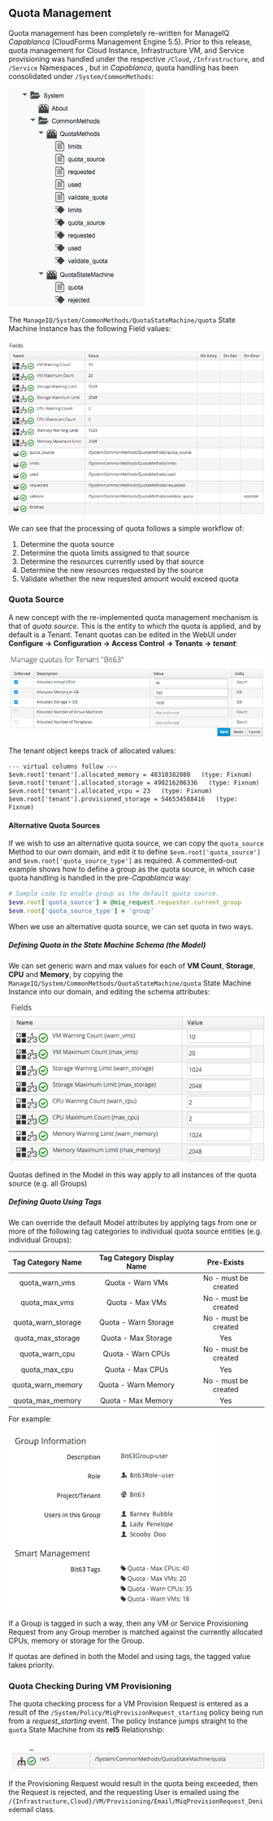 ## Quota Management

Quota management has been completely re-written for ManageIQ _Capablanca_ (CloudForms Management Engine 5.5). Prior to this release, quota management for Cloud Instance, Infrastructure VM, and Service provisioning was handled under the respective `/Cloud`, `/Infrastructure`, and `/Service` Namespaces , but in _Capablanca_, quota handling has been consolidated under `/System/CommonMethods`:

![screenshot](images/screenshot37.png)

The `ManageIQ/System/CommonMethods/QuotaStateMachine/quota` State Machine Instance has the following Field values:
<br> <br>
![screenshot](images/screenshot38.png)
<br>

We can see that the processing of quota follows a simple workflow of:

1. Determine the quota source
2. Determine the quota limits assigned to that source
3. Determine the resources currently used by that source
4. Determine the new resources requested by the source
5. Validate whether the new requested amount would exceed quota

### Quota Source

A new concept with the re-implemented quota management mechanism is that of _quota source_. This is the entity to which the quota is applied, and by default is a Tenant. Tenant quotas can be edited in the WebUI under **Configure -> Configuration -> Access Control -> Tenants -> _tenant_**:

![screenshot](images/screenshot40.png)

The tenant object keeps track of allocated values:

```
--- virtual columns follow ---
$evm.root['tenant'].allocated_memory = 48318382080   (type: Fixnum)
$evm.root['tenant'].allocated_storage = 498216206336   (type: Fixnum)
$evm.root['tenant'].allocated_vcpu = 23   (type: Fixnum)
$evm.root['tenant'].provisioned_storage = 546534588416   (type: Fixnum)
```

#### Alternative Quota Sources

If we wish to use an alternative quota source, we can copy the `quota_source` Method to our own domain, and edit it to define `$evm.root['quota_source']` and `$evm.root['quota_source_type']` as required. A commented-out example shows how to define a group as the quota source, in which case quota handling is handled in the pre-_Capablanca_ way: 


```ruby
# Sample code to enable group as the default quota source.
$evm.root['quota_source'] = @miq_request.requester.current_group
$evm.root['quota_source_type'] = 'group’
```

When we use an alternative quota source, we can set quota in two ways.

##### Defining Quota in the State Machine Schema (the Model)

We can set generic warn and max values for each of **VM Count**, **Storage**, **CPU** and **Memory**, by copying the `ManageIQ/System/CommonMethods/QuotaStateMachine/quota` State Machine Instance into our domain, and editing the schema attributes:

![screenshot](images/screenshot41.png)

Quotas defined in the Model in this way apply to all instances of the quota source (e.g. all Groups)

##### Defining Quota Using Tags

We can override the default Model attributes by applying tags from one or more of the following tag categories to individual quota source entities (e.g. individual Groups):
<br>

|  Tag Category Name  | Tag Category Display Name  | Pre-Exists |
|:----------:|:----------------:|:--------------:|
| quota\_warn\_vms | Quota - Warn VMs | No - must be created |
| quota\_max\_vms | Quota - Max VMs | No - must be created |
| quota\_warn\_storage | Quota - Warn  Storage | No - must be created |
| quota\_max\_storage | Quota - Max  Storage | Yes |
| quota\_warn\_cpu | Quota - Warn CPUs | No - must be created |
| quota\_max\_cpu | Quota - Max CPUs | Yes |
| quota\_warn\_memory | Quota - Warn  Memory | No - must be created |
| quota\_max\_memory | Quota - Max  Memory | Yes |


For example:
<br> <br>
![screenshot](images/screenshot42.png)
<br> <br>
If a Group is tagged in such a way, then any VM or Service Provisioning Request from any Group member is matched against the currently allocated CPUs, memory or storage for the Group.

If quotas are defined in both the Model and using tags, the tagged value takes priority.

### Quota Checking During VM Provisioning

The quota checking process for a VM Provision Request is entered as a result of the `/System/Policy/MiqProvisionRequest_starting` policy being run from a _request\_starting_ event. The policy Instance jumps straight to the `quota` State Machine from its **rel5** Relationship:
<br> <br>

![screenshot](images/screenshot43.png)

If the Provisioning Request would result in the quota being exceeded, then the Request is rejected, and the requesting User is emailed using the `/{Infrastructure,Cloud}/VM/Provisioning/Email/MiqProvisionRequest_Denied`email class.